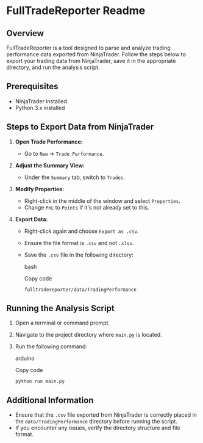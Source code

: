 ﻿
# FullTradeReporter Readme

## Overview

FullTradeReporter is a tool designed to parse and analyze trading performance data exported from NinjaTrader. Follow the steps below to export your trading data from NinjaTrader, save it in the appropriate directory, and run the analysis script.

## Prerequisites

-   NinjaTrader installed
-   Python 3.x installed

## Steps to Export Data from NinjaTrader

1.  **Open Trade Performance:**
    
    -   Go to `New` -> `Trade Performance`.
2.  **Adjust the Summary View:**
    
    -   Under the `Summary` tab, switch to `Trades`.
3.  **Modify Properties:**
    
    -   Right-click in the middle of the window and select `Properties`.
    -   Change `PnL` to `Points` if it's not already set to this.
4.  **Export Data:**
    
    -   Right-click again and choose `Export as .csv`.
    -   Ensure the file format is `.csv` and not `.xlsx`.
    -   Save the `.csv` file in the following directory:
        
        bash
        
        Copy code
        
        `fulltradereporter/data/TradingPerformance` 
        

## Running the Analysis Script

1.  Open a terminal or command prompt.
2.  Navigate to the project directory where `main.py` is located.
3.  Run the following command:
    
    arduino
    
    Copy code
    
    `python run main.py` 
    

## Additional Information

-   Ensure that the `.csv` file exported from NinjaTrader is correctly placed in the `data/TradingPerformance` directory before running the script.
-   If you encounter any issues, verify the directory structure and file format.
